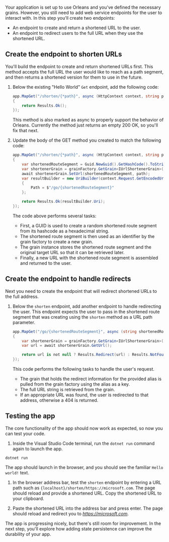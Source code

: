 Your application is set up to use Orleans and you've defined the necessary grains. However, you still need to add web service endpoints for the user to interact with. In this step you'll create two endpoints:

- An endpoint to create and return a shortened URL to the user.
- An endpoint to redirect users to the full URL when they use the shortened URL.

## Create the endpoint to shorten URLs

You'll build the endpoint to create and return shortened URLs first. This method accepts the full URL the user would like to reach as a path segment, and then returns a shortened version for them to use in the future.

1) Below the existing "Hello World" `Get` endpoint, add the following code:

    ```csharp
    app.MapGet("/shorten/{*path}", async (HttpContext context, string path) =>
    {
        return Results.Ok();
    });
    ```

    This method is also marked as async to properly support the behavior of Orleans. Currently the method just returns an empty 200 OK, so you'll fix that next.

1) Update the body of the GET method you created to match the following code:

    ```csharp
    app.MapGet("/shorten/{*path}", async (HttpContext context, string path) =>
    {
        var shortenedRouteSegment = Guid.NewGuid().GetHashCode().ToString("X");
        var shortenerGrain = grainFactory.GetGrain<IUrlShortenerGrain>(shortenedRouteSegment);
        await shortenerGrain.SetUrl(shortenedRouteSegment, path);
        var resultBuilder = new UriBuilder(context.Request.GetEncodedUrl())
        {
            Path = $"/go/{shortenedRouteSegment}"
        };
    
        return Results.Ok(resultBuilder.Uri);
    });
    ```
    
    The code above performs several tasks:
    * First, a GUID is used to create a random shortened route segment from its hashcode as a hexadecimal string.
    * The shortened route segment is then used as an identifier by the grain factory to create a new grain.
    * The grain instance stores the shortened route segment and the original target URL so that it can be retrieved later.
    * Finally, a new URL with the shortened route segment is assembled and returned to the user.
    
## Create the endpoint to handle redirects

Next you need to create the endpoint that will redirect shortened URLs to the full address.

1) Below the `shorten` endpoint, add another endpoint to handle redirecting the user. This endpoint expects the user to pass in the shortened route segment that was creating using the `shorten` method as a URL path parameter.

    ```csharp
    app.MapGet("/go/{shortenedRouteSegment}", async (string shortenedRouteSegment) =>
    {
        var shortenerGrain = grainFactory.GetGrain<IUrlShortenerGrain>(shortenedRouteSegment);
        var url = await shortenerGrain.GetUrl();
    
        return url is not null ? Results.Redirect(url) : Results.NotFound();
    });
    ```

    This code performs the following tasks to handle the user's request.

    * The grain that holds the redirect information for the provided alias is pulled from the grain factory using the alias as a key.
    * The full URL string is retrieved from the grain.
    * If an appropriate URL was found, the user is redirected to that address, otherwise a 404 is returned.

## Testing the app

The core functionality of the app should now work as expected, so now you can test your code.

1) Inside the Visual Studio Code terminal, run the `dotnet run` command again to launch the app.

```dotnetcli
dotnet run
```

The app should launch in the browser, and you should see the familiar `Hello world!` text.

1) In the browser address bar, test the `shorten` endpoint by entering a URL path such as `{localhost}/shorten/https://microsoft.com`. The page should reload and provide a shortened URL. Copy the shortened URL to your clipboard.

1) Paste the shortened URL into the address bar and press enter. The page should reload and redirect you to *https://microsoft.com*. 

The app is progressing nicely, but there's still room for improvement. In the next step, you'll explore how adding state persistence can improve the durability of your app.
